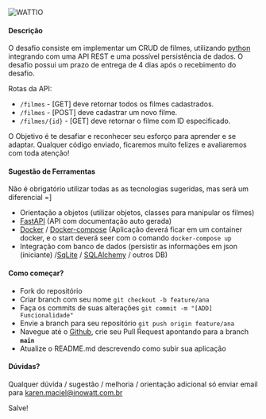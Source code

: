 ![WATTIO](http://wattio.com.br/web/image/1204-212f47c3/Logo%20Wattio.png)

#### Descrição

O desafio consiste em implementar um CRUD de filmes, utilizando [python](https://www.python.org/ "python") integrando com uma API REST e uma possível persistência de dados. O desafio possui um prazo de entrega de 4 dias após o recebimento do desafio.

Rotas da API:

 - `/filmes` - [GET] deve retornar todos os filmes cadastrados.
 - `/filmes` - [POST] deve cadastrar um novo filme.
 - `/filmes/{id}` -  [GET] deve retornar o filme com ID especificado.

O Objetivo é te desafiar e reconhecer seu esforço para aprender e se adaptar. Qualquer código enviado, ficaremos muito felizes e avaliaremos com toda atenção!

#### Sugestão de Ferramentas 
Não é obrigatório utilizar todas as as tecnologias sugeridas, mas será um diferencial =]

- Orientação a objetos (utilizar objetos, classes para manipular os filmes)
- [FastAPI](https://fastapi.tiangolo.com/) (API com documentação auto gerada)
- [Docker](https://www.docker.com/) / [Docker-compose](https://docs.docker.com/compose/install/) (Aplicação deverá ficar em um container docker, e o start deverá seer com o comando ``` docker-compose up ```
- Integração com banco de dados (persistir as informações em json (iniciante) /[SqLite](https://www.sqlite.org/index.html) / [SQLAlchemy](https://fastapi.tiangolo.com/tutorial/sql-databases/#sql-relational-databases) / outros DB)


#### Como começar?

- Fork do repositório
- Criar branch com seu nome ``` git checkout -b feature/ana ```
- Faça os commits de suas alterações ``` git commit -m "[ADD] Funcionalidade" ```
- Envie a branch para seu repositório ``` git push origin feature/ana ```
- Navegue até o [Github](https://github.com/), crie seu Pull Request apontando para a branch **```main```**
- Atualize o README.md descrevendo como subir sua aplicação

#### Dúvidas?

Qualquer dúvida / sugestão / melhoria / orientação adicional só enviar email para karen.maciel@inowatt.com.br

Salve!
